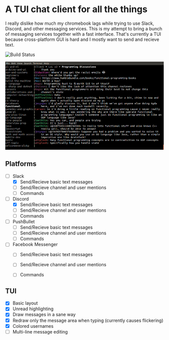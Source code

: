 # A TUI chat client for all the things

I really dislike how much my chromebook lags while trying to use Slack, Discord, and other messaging services. This is my attempt to bring a bunch of messaging services together with a fast interface. That's currently a TUI because cross-platform GUI is hard and I mostly want to send and recieve text.

![Build Status](https://circleci.com/gh/:saethlin/:omnichat.svg?style=shield&circle-token=:circle-token)

![omnichat_slack](omni_small.png)

## Platforms
- [ ] Slack
  - [x] Send/Recieve basic text messages
  - [ ] Send/Recieve channel and user mentions
  - [ ] Commands

- [ ] Discord
  - [x] Send/Recieve basic text messages
  - [ ] Send/Recieve channel and user mentions
  - [ ] Commands

- [ ] PushBullet
  - [ ] Send/Recieve basic text messages
  - [ ] Send/Recieve channel and user mentions
  - [ ] Commands

- [ ] Facebook Messenger
  - [ ] Send/Recieve basic text messages
  - [ ] Send/Recieve channel and user mentions
  - [ ] Commands


## TUI
- [x] Basic layout
- [x] Unread highlighting
- [x] Draw messages in a sane way
- [x] Redraw only the message area when typing (currently causes flickering)
- [x] Colored usernames
- [ ] Multi-line message editing
